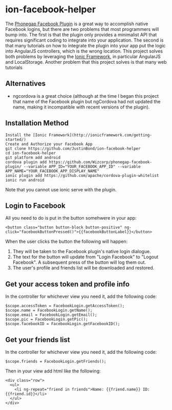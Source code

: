 # ion-facebook-helper

The [Phonegap Facebook Plugin](https://github.com/Wizcorp/phonegap-facebook-plugin) is a great way to accomplish native Facebook logins, but there are two problems that most programmers will bump into. The first is that the plugin only provides a minimalist API that requires significant coding to integrate into your application. The second is that many tutorials on how to integrate the plugin into your app put the logic into AngularJS controllers, which is the wrong location. This project solves both problems by leveraging the [Ionic Framework](http://ionicframework.com), in particular AngularJS and LocalStorage. Another problem that this project solves is that many web tutorials 

## Alternatives

* ngcordova is a great choice (although at the time I began this project that name of the Facebook plugin but ngCordova had not updated the name, making it incompatible with recent versions of the plugin).

## Installation Method

```
Install the [Ionic Framework](http://ionicframework.com/getting-started/)
Create and Authorize your Facebook App
git clone https://github.com/JustinBond/ion-facebook-helper
cd ion-facebook-helper
git platform add android
cordova plugin add https://github.com/Wizcorp/phonegap-facebook-plugin/ --variable APP_ID="YOUR_FACEBOOK_APP_ID" --variable APP_NAME="YOUR_FACEBOOK_APP_DISPLAY_NAME"
ionic plugin add https://github.com/apache/cordova-plugin-whitelist
ionic run android
```
Note that you cannot use ionic serve with the plugin.

## Login to Facebook

All you need to do is put in the button somehwere in your app:

```
<button class="button button-block button-positive" ng-click="facebookButtonPressed()">{{facebookButtonLabel}}</button>
```

When the user clicks the button the following will happen:
1. They will be taken to the Facebook plugin's native login dialogue.
2. The text for the button will update from "Login Facebook" to "Logout Facebook". A subsequent press of the button will log them out.
3. The user's profile and friends list will be downloaded and restored.

## Get your access token and profile info

In the controller for whichever view you need it, add the following code:
```
$scope.accessToken = FacebookLogin.getAccessToken();
$scope.name = FacebookLogin.getName();
$scope.email = FacebookLogin.getEmail();
$scope.pic = FacebookLogin.getPic();
$scope.facebookID = FacebookLogin.getFacebookID();
```

## Get your friends list

In the controller for whichever view you need it, add the following code:
```
$scope.friends = FacebookLogin.getFriends();
```

Then in your view add html like the following:
```
<div class="row">
  <ul>
    <li ng-repeat="friend in friends">Name: {{friend.name}} ID: {{friend.id}}</li>
  </ul>
</div>
```






